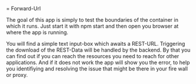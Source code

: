 = Forward-Url

The goal of this app is simply to test the boundaries of the container in which it runs. Just start it with npm start and then open you browser at where the app is running.

You will find a simple text input-box which awaits a REST-URL. Triggering
the download of the REST-Data will be
handled by the backend. By that you can find out if you can reach the resources you need to reach for other applications. And if it does not work the app will show you the error, to help you identifiying and resolving the issue that might be there in your fire wall or proxy.
